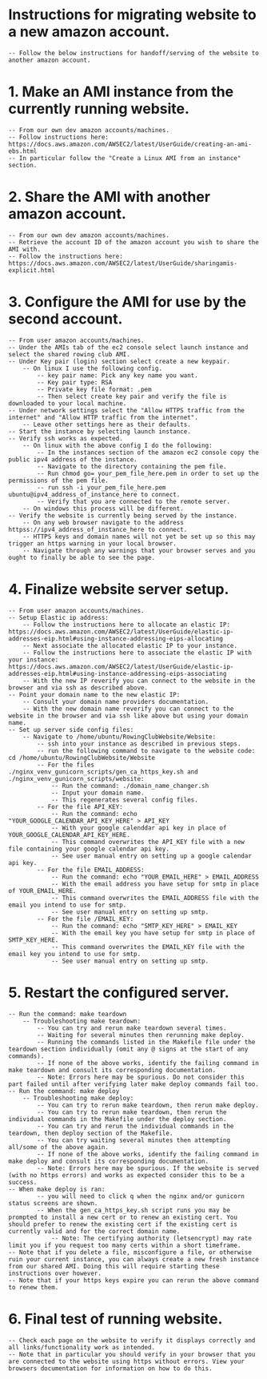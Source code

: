 # Instructions for migrating website to a new amazon account.
    -- Follow the below instructions for handoff/serving of the website to another amazon account.
# 1. Make an AMI instance from the currently running website.
    -- From our own dev amazon accounts/machines.
    -- Follow instructions here: https://docs.aws.amazon.com/AWSEC2/latest/UserGuide/creating-an-ami-ebs.html   
    -- In particular follow the "Create a Linux AMI from an instance" section.
# 2. Share the AMI with another amazon account.
    -- From our own dev amazon accounts/machines.
    -- Retrieve the account ID of the amazon account you wish to share the AMI with.
    -- Follow the instructions here: https://docs.aws.amazon.com/AWSEC2/latest/UserGuide/sharingamis-explicit.html
# 3. Configure the AMI for use by the second account.
    -- From user amazon accounts/machines.
    -- Under the AMIs tab of the ec2 console select launch instance and select the shared rowing club AMI.
    -- Under Key pair (login) section select create a new keypair.
        -- On linux I use the following config.
            -- key pair name: Pick any key name you want. 
            -- Key pair type: RSA
            -- Private key file format: .pem
            -- Then select create key pair and verify the file is downloaded to your local machine.
    -- Under network settings select the "Allow HTTPS traffic from the internet" and "Allow HTTP traffic from the internet".
        -- Leave other settings here as their defaults.
    -- Start the instance by selecting launch instance.
    -- Verify ssh works as expected.
        -- On linux with the above config I do the following:
            -- In the instances section of the amazon ec2 console copy the public ipv4 address of the instance.
            -- Navigate to the directory containing the pem file.
            -- Run chmod go= your_pem_file_here.pem in order to set up the permissions of the pem file.
            -- run ssh -i your_pem_file_here.pem ubuntu@ipv4_address_of_instance_here to connect.
            -- Verify that you are connected to the remote server.
        -- On windows this process will be different.
    -- Verify the website is currently being served by the instance.
        -- On any web browser navigate to the address httpss://ipv4_address_of_instance_here to connect.
        -- HTTPS keys and domain names will not yet be set up so this may trigger an https warning in your local browser.
        -- Navigate through any warnings that your browser serves and you ought to finally be able to see the page.
# 4. Finalize website server setup.
    -- From user amazon accounts/machines.
    -- Setup Elastic ip address:
        -- Follow the instructions here to allocate an elastic IP: https://docs.aws.amazon.com/AWSEC2/latest/UserGuide/elastic-ip-addresses-eip.html#using-instance-addressing-eips-allocating
        -- Next associate the allocated elastic IP to your instance.
        -- Follow the instructions here to associate the elastic IP with your instance: https://docs.aws.amazon.com/AWSEC2/latest/UserGuide/elastic-ip-addresses-eip.html#using-instance-addressing-eips-associating
        -- With the new IP reverify you can connect to the website in the browser and via ssh as described above.
    -- Point your domain name to the new elastic IP:
        -- Consult your domain name providers documentation.
        -- With the new domain name reverify you can connect to the website in the browser and via ssh like above but using your domain name.
    -- Set up server side config files:
        -- Navigate to /home/ubuntu/RowingClubWebsite/Website:
            -- ssh into your instance as described in previous steps.
            -- run the following command to navigate to the website code: cd /home/ubuntu/RowingClubWebsite/Website
            -- For the files ./nginx_venv_gunicorn_scripts/gen_ca_https_key.sh and ./nginx_venv_gunicorn_scripts/website:
                -- Run the command: ./domain_name_changer.sh
                -- Input your domain name.
                -- This regenerates several config files.
            -- For the file API_KEY:
                -- Run the command: echo "YOUR_GOOGLE_CALENDAR_API_KEY_HERE" > API_KEY
                -- With your google calenddar api key in place of YOUR_GOOGLE_CALENDAR_API_KEY_HERE.
                -- This command overwrites the API_KEY file with a new file containing your google calendar api key.
                -- See user manual entry on setting up a google calendar api key.
            -- For the file EMAIL_ADDRESS:
                -- Run the command: echo "YOUR_EMAIL_HERE" > EMAIL_ADDRESS
                -- With the email address you have setup for smtp in place of YOUR_EMAIL_HERE.
                -- This command overwrites the EMAIL_ADDRESS file with the email you intend to use for smtp.
                -- See user manual entry on setting up smtp.
            -- For the file /EMAIL_KEY:
                -- Run the command: echo "SMTP_KEY_HERE" > EMAIL_KEY
                -- With the email key you have setup for smtp in place of SMTP_KEY_HERE.
                -- This command overwrites the EMAIL_KEY file with the email key you intend to use for smtp.
                -- See user manual entry on setting up smtp.
# 5. Restart the configured server.
    -- Run the command: make teardown
        -- Troubleshooting make teardown:
            -- You can try and rerun make teardown several times.
            -- Waiting for several minutes then rerunning make deploy.
            -- Running the commands listed in the Makefile file under the teardown section individually (omit any @ signs at the start of any commands).
            -- If none of the above works, identify the failing command in make teardown and consult its corresponding documentation.
            -- Note: Errors here may be spurious. Do not consider this part failed until after verifying later make deploy commands fail too.
    -- Run the command: make deploy
        -- Troubleshooting make deploy:
            -- You can try to rerun make teardown, then rerun make deploy.
            -- You can try to rerun make teardown, then rerun the individual commands in the Makefile under the deploy section.
            -- You can try and rerun the individual commands in the teardown, then deploy section of the Makefile.
            -- You can try waiting several minutes then attempting all/some of the above again.
            -- If none of the above works, identify the failing command in make deploy and consult its corresponding documentation.
            -- Note: Errors here may be spurious. If the website is served (with no https errors) and works as expected consider this to be a success.
    -- When make deploy is ran: 
            -- you will need to click q when the nginx and/or gunicorn status screens are shown.
            -- When the gen_ca_https_key.sh script runs you may be prompted to install a new cert or to renew an existing cert. You should prefer to renew the existing cert if the existing cert is currently valid and for the correct domain name.
                -- Note: The certifying authority (letsencrypt) may rate limit you if you request too many certs within a short timeframe.
    -- Note that if you delete a file, misconfigure a file, or otherwise ruin your current instance, you can always create a new fresh instance from our shared AMI. Doing this will require starting these instructions over however.
    -- Note that if your https keys expire you can rerun the above command to renew them.
# 6. Final test of running website.
    -- Check each page on the website to verify it displays correctly and all links/functionality work as intended.
    -- Note that in particular you should verify in your browser that you are connected to the website using https without errors. View your browsers documentation for information on how to do this.
